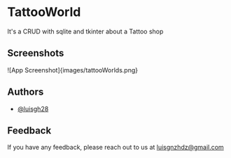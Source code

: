 # TattooWorld

It's a CRUD with sqlite and tkinter about a Tattoo shop 

## Screenshots 

![App Screenshot]{images/tattooWorlds.png}

## Authors

- [@luisgh28](https://github.com/LuisGH28)


## Feedback

If you have any feedback, please reach out to us at luisgnzhdz@gmail.com
